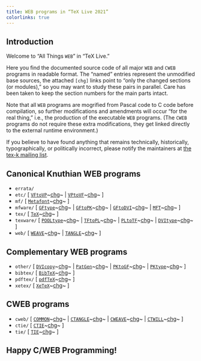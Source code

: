 ```yaml
---
title: WEB programs in “TeX Live 2021”
colorlinks: true
---
```


## Introduction

Welcome to “All Things `WEB`” in “TeX Live.”

Here you find the documented source code of all major `WEB` and `CWEB` programs
in readable format.  The “named” entries represent the unmodified base sources,
the attached `[chg]` links point to “only the changed sections (or modules),”
so you may want to study these pairs in parallel.  Care has been taken to keep
the section numbers for the main parts intact.

Note that all `WEB` programs are mogrified from Pascal code to C code before
compilation, so further modifications and amendments will occur “for the real
thing,” i.e., the production of the executable `WEB` programs.  (The `CWEB`
programs do not require these extra modifications, they get linked directly to
the external runtime environment.)

If you believe to have found anything that remains technically, historically,
typographically, or politically incorrect, please notify the maintainers at
[the tex-k mailing list](mailto:tex-k@tug.org).

## Canonical Knuthian WEB programs

* `errata/`
* `etc/` \[ [`VFtoVP`](etc/vftovp.pdf)~[chg](etc/vftovp-changes.pdf)~ \| [`VPtoVF`](etc/vptovf.pdf)~[chg](etc/vptovf-changes.pdf)~ \]
* `mf/` \[ [`Metafont`](mf/mf.pdf)~[chg](mf/mf-changes.pdf)~ \]
* `mfware/` \[ [`GFtype`](mfware/gftype.pdf)~[chg](mfware/gftype-changes.pdf)~ \| [`GFtoPK`](mfware/gftopk.pdf)~[chg](mfware/gftopk-changes.pdf)~ \| [`GFtoDVI`](mfware/gftodvi.pdf)~[chg](mfware/gftodvi-changes.pdf)~ \| [`MFT`](mfware/mft.pdf)~[chg](mfware/mft-changes.pdf)~ \]
* `tex/` \[ [`TeX`](tex/tex.pdf)~[chg](tex/tex-changes.pdf)~ \]
* `texware/` \[ [`POOLtype`](texware/pooltype.pdf)~[chg](texware/pooltype-changes.pdf)~ \| [`TFtoPL`](texware/tftopl.pdf)~[chg](texware/tftopl-changes.pdf)~ \| [`PLtoTF`](texware/pltotf.pdf)~[chg](texware/pltotf-changes.pdf)~ \| [`DVItype`](texware/dvitype.pdf)~[chg](texware/dvitype-changes.pdf)~ \]
* `web/` \[ [`WEAVE`](web/weave.pdf)~[chg](web/weave-changes.pdf)~ \| [`TANGLE`](web/tangle.pdf)~[chg](web/tangle-changes.pdf)~ \]

## Complementary WEB programs

* `other/` \[ [`DVIcopy`](other/dvicopy.pdf)~[chg](other/dvicopy-changes.pdf)~ \| [`PatGen`](other/patgen.pdf)~[chg](other/patgen-changes.pdf)~ \| [`PKtoGF`](other/pktogf.pdf)~[chg](other/pktogf-changes.pdf)~ \| [`PKtype`](other/pktype.pdf)~[chg](other/pktype-changes.pdf)~ \]
* `bibtex/` \[ [`BibTeX`](bibtex/bibtex.pdf)~[chg](bibtex/bibtex-changes.pdf)~ \]
* `pdftex/` \[ [`pdfTeX`](pdftex/pdftex.pdf)~[chg](pdftex/pdftex-changes.pdf)~ \]
* `xetex/` \[ [`XeTeX`](xetex/xetex.pdf)~[chg](xetex/xetex-changes.pdf)~ \]

## CWEB programs

* `cweb/` \[ [`COMMON`](cweb/common.pdf)~[chg](cweb/common-changes.pdf)~ \| [`CTANGLE`](cweb/ctangle.pdf)~[chg](cweb/ctangle-changes.pdf)~ \| [`CWEAVE`](cweb/cweave.pdf)~[chg](cweb/cweave-changes.pdf)~ \| [`CTWILL`](cweb/ctwill.pdf)~[chg](cweb/ctwill-changes.pdf)~ \]
* `ctie/` \[ [`CTIE`](ctie/ctie.pdf)~[chg](ctie/ctie-changes.pdf)~ \]
* `tie/` \[ [`TIE`](tie/tie.pdf)~[chg](tie/tie-changes.pdf)~ \]

## Happy C/WEB Programming!
